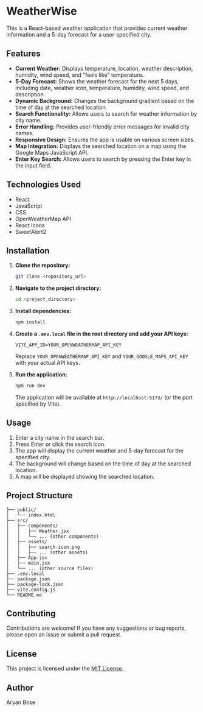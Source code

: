 # WeatherWise

This is a React-based weather application that provides current weather information and a 5-day forecast for a user-specified city.

## Features

-   **Current Weather:** Displays temperature, location, weather description, humidity, wind speed, and "feels like" temperature.
-   **5-Day Forecast:** Shows the weather forecast for the next 5 days, including date, weather icon, temperature, humidity, wind speed, and description.
-   **Dynamic Background:** Changes the background gradient based on the time of day at the searched location.
-   **Search Functionality:** Allows users to search for weather information by city name.
-   **Error Handling:** Provides user-friendly error messages for invalid city names.
-   **Responsive Design:** Ensures the app is usable on various screen sizes.
-   **Map Integration:** Displays the searched location on a map using the Google Maps JavaScript API.
-   **Enter Key Search:** Allows users to search by pressing the Enter key in the input field.

## Technologies Used

-   React
-   JavaScript
-   CSS
-   OpenWeatherMap API
-   React Icons
-   SweetAlert2

## Installation

1.  **Clone the repository:**

    ```bash
    git clone <repository_url>
    ```

2.  **Navigate to the project directory:**

    ```bash
    cd <project_directory>
    ```

3.  **Install dependencies:**

    ```bash
    npm install
    ```

4.  **Create a `.env.local` file in the root directory and add your API keys:**

    ```
    VITE_APP_ID=YOUR_OPENWEATHERMAP_API_KEY
    ```

    Replace `YOUR_OPENWEATHERMAP_API_KEY` and `YOUR_GOOGLE_MAPS_API_KEY` with your actual API keys.

5.  **Run the application:**

    ```bash
    npm run dev
    ```

    The application will be available at `http://localhost:5173/` (or the port specified by Vite).

## Usage

1.  Enter a city name in the search bar.
2.  Press Enter or click the search icon.
3.  The app will display the current weather and 5-day forecast for the specified city.
4.  The background will change based on the time of day at the searched location.
5.  A map will be displayed showing the searched location.

## Project Structure

```weather-app/
├── public/
│   └── index.html
├── src/
│   ├── components/
│   │   ├── Weather.jsx
│   │   └── ... (other components)
│   ├── assets/
│   │   ├── search-icon.png
│   │   ├── ... (other assets)
│   ├── App.jsx
│   ├── main.jsx
│   └── ... (other source files)
├── .env.local
├── package.json
├── package-lock.json
├── vite.config.js
└── README.md
```

## Contributing

Contributions are welcome! If you have any suggestions or bug reports, please open an issue or submit a pull request.

## License

This project is licensed under the [MIT License](LICENSE).

## Author

Aryan Bose

